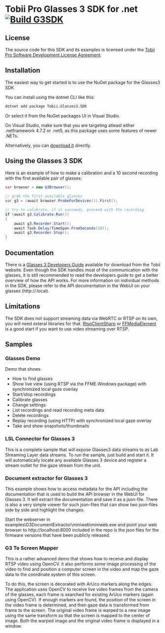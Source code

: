 # Tobii Pro Glasses 3 SDK for .net [![Build G3SDK](https://github.com/tobiipro/G3SDK.net/actions/workflows/build.yml/badge.svg)](https://github.com/tobiipro/G3SDK.net/actions/workflows/build.yml)

## License
The source code for this SDK and its examples is licensed under the 
[Tobii Pro Software Development License Agreement](https://www.tobiipro.com/siteassets/tobii-pro/license-agreements/tobii-pro-sdk-license-agreement.pdf).

## Installation 

The easiest way to get started is to use the NuGet package for the Glasses3 SDK

You can install using the dotnet CLI like this:

```cmd
dotnet add package Tobii.Glasses3.SDK
```

Or select it from the NuGet packages UI in Visual Studio.

On Visual Studio, make sure that you are targeting atleast either .netframework 4.7.2 or .net5, as this package uses some features of newer .NETs.  

Alternatively, you can [download it](https://nuget.org/packages/Tobii.Glasses3.SDK) directly.

## Using the Glasses 3 SDK
Here is an example of how to make a calibration and a 10 second recording with the first available pair of glasses:

```csharp
var browser = new G3Browser();
       
// grab the first available glasses
var g3 = (await browser.ProbeForDevices()).First();

// try to calibrate, if it succeeds, proceed with the recording
if (await g3.Calibrate.Run())
{
    await g3.Recorder.Start();
    await Task.Delay(TimeSpan.FromSeconds(10));
    await g3.Recorder.Stop();
}
```

## Documentation

There is a [Glasses 3 Developers Guide](https://www.tobiipro.com/product-listing/tobii-pro-glasses3-api/#ResourcesSpecifications) available for download from the Tobii website. Even though the SDK handles most of the communication with the glasses, it is still recommended to read the developers guide to get a better overview of how the API works.
For more information on individual methods in the SDK, please refer to the API documentation in the WebUI on your glasses (http://<serialnumber>.local).

## Limitations

The SDK does not support streaming data via WebRTC or RTSP on its own, you will need exteral libraries for that. 
[RtspClientSharp](https://github.com/BogdanovKirill/RtspClientSharp) or [FFMediaElement](https://github.com/unosquare/ffmediaelement) is a good start if you want to use video streaming over RTSP.

## Samples
### Glasses Demo
Demo that shows 
* How to find glasses
* Show live view (using RTSP via the FFME.Windows package) with synchronized local gaze overlay
* Start/stop recordings
* Calibrate glasses
* Change settings
* List recordings and read recording meta data
* Delete recordings
* Replay recording (using HTTP) with synchronized local gaze overlay
* Take and show snapshots/thumbnails

### LSL Connector for Glasses 3
This is a complete sample that will expose Glasses3 data streams to as Lab Streaming Layer data streams. To run the sample, just build and start it. It will automatically locate any available Glasses 3 device and register a stream outlet for the gaze stream from the unit.

### Document extractor for Glasses 3
This example shows how to access metadata for the API including the documentation that is used to build the API browser in the WebUI for Glasses 3. It will extract the documentation and save it as a json-file. There is also a very simple viewer for such json-files that can show two json-files side by side and highlight the changes. 

Start the webserver in examples\G3DocumentExtractor\miniweb\miniweb.exe and point your web browser to http://localhost:8000 included in the repo is the json files for the firmware versions that have been publicly released.

### G3 To Screen Mapper
This is a rather advanced demo that shows how to receive and display RTSP video using OpenCV. it also performs some image processing of the video to find and position a computer screen in the video and map the gaze data to the coordinate system of this screen.

To do this, the screen is decorated with ArUco markers along the edges. The application uses OpenCV to receive live video frames from the camera of the glasses, each frame is searched for existing ArUco markers (again using OpenCV). If enough markers are found, the position of the screen in the video frame is determined, and then gaze data is transformed from frame to the screen. The original video frame is warped to a new image using the same transform so that the screen is mapped to the center of image. Both the warped image and the original video frame is displayed in a window.
